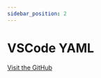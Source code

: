 ```yaml
---
sidebar_position: 2
---
```


# VSCode YAML

[Visit the GitHub](https://github.com/redhat-developer/vscode-yaml)